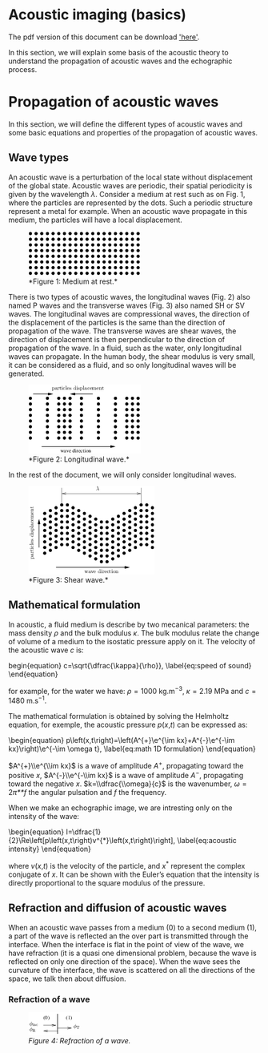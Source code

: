 # Acoustic imaging (basics) 

The pdf version of this document can be download ['here'](./acoustic_imaging_src/acoustic.pdf).

In this section, we will explain some basis of the acoustic theory to understand the propagation of acoustic waves and the echographic process.

Propagation of acoustic waves
=============================

In this section, we will define the different types of acoustic waves and some basic equations and properties of the propagation of acoustic waves.

Wave types
----------

An acoustic wave is a perturbation of the local state without displacement of the global state. Acoustic waves are periodic, their spatial periodicity is given by the wavelength *λ*. Consider a medium at rest such as on Fig. 1, where the particles are represented by the dots. Such a periodic structure represent a metal for example. When an acoustic wave propagate in this medium, the particles will have a local displacement.

<figure>
  <img src="./acoustic_imaging_src/image/at_rest.png" alt="" />
  <figcaption> *Figure 1: Medium at rest.* </figcaption>
</figure>

There is two types of acoustic waves, the longitudinal waves (Fig. 2) also named P waves and the transverse waves (Fig. 3) also named SH or SV waves. The longitudinal waves are compressional waves, the direction of the displacement of the particles is the same than the direction of propagation of the wave. The transverse waves are shear waves, the direction of displacement is then perpendicular to the direction of propagation of the wave. In a fluid, such as the water, only longitudinal waves can propagate. In the human body, the shear modulus is very small, it can be considered as a fluid, and so only longitudinal waves will be generated.

<figure>
  <img src="./acoustic_imaging_src/image/Pwave.png" alt="" />
  <figcaption> *Figure 2: Longitudinal wave.* </figcaption>
</figure>

In the rest of the document, we will only consider longitudinal waves.

<figure>
  <img src="./acoustic_imaging_src/image/Swave.png" alt="" />
  <figcaption> *Figure 3: Shear wave.* </figcaption>
</figure>

Mathematical formulation
------------------------

In acoustic, a fluid medium is describe by two mecanical parameters: the mass density *ρ* and the bulk modulus *κ*. The bulk modulus relate the change of volume of a medium to the isostatic pressure apply on it. The velocity of the acoustic wave *c* is:

begin{equation}
 c=\sqrt{\dfrac{\kappa}{\rho}},
 \label{eq:speed of sound}
\end{equation}

 for example, for the water we have: *ρ* = 1000 kg.m<sup>−3</sup>, *κ* = 2.19 MPa and *c* = 1480 m.s<sup>−1</sup>.

The mathematical formulation is obtained by solving the Helmholtz equation, for exemple, the acoustic pressure *p*(*x*,*t*) can be expressed as:

\begin{equation}
 p\left(x,t\right)=\left(A^{+}\e^{\im kx}+A^{-}\e^{-\im kx}\right)\e^{-\im 
\omega t},
 \label{eq:math 1D formulation}
\end{equation}

$A^{+}\\e^{\\im kx}$ is a wave of amplitude *A*<sup>+</sup>, propagating toward the positive *x*, $A^{-}\\e^{-\\im kx}$ is a wave of amplitude *A*<sup>−</sup>, propagating toward the negative *x*. $k=\\dfrac{\\omega}{c}$ is the wavenumber, *ω* = 2*π**f* the angular pulsation and *f* the frequency.

When we make an echographic image, we are intresting only on the intensity of the wave:

\begin{equation}
 I=\dfrac{1}{2}\Re\left[p\left(x,t\right)v^{*}\left(x,t\right)\right],
 \label{eq:acoustic intensity}
\end{equation}

where *v*(*x*,*t*) is the velocity of the particle, and *x*<sup>\*</sup> represent the complex conjugate of *x*. It can be shown with the Euler’s equation that the intensity is directly proportional to the square modulus of the pressure.

Refraction and diffusion of acoustic waves
------------------------------------------

When an acoustic wave passes from a medium (0) to a second medium (1), a part of the wave is reflected an the over part is transmitted through the interface. When the interface is flat in the point of view of the wave, we have refraction (it is a quasi one dimensional problem, because the wave is reflected on only one direction of the space). When the wave sees the curvature of the interface, the wave is scattered on all the directions of the space, we talk then about diffusion.

### Refraction of a wave

<figure>
  <img src="./acoustic_imaging_src/image/refraction.png" alt="" />
  <figcaption> <i>Figure 4: Refraction of a wave.</i> </figcaption>
</figure>

